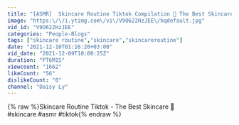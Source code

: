 ```yaml
---
title: "[ASMR]  Skincare Routine Tiktok Compilation 👄 The Best Skincare Tiktok  👯 #337"
image: "https:\/\/i.ytimg.com\/vi\/V9O622HzJEE\/hqdefault.jpg"
vid_id: "V9O622HzJEE"
categories: "People-Blogs"
tags: ["skincare routine","skincare","skincareroutine"]
date: "2021-12-10T01:16:20+03:00"
vid_date: "2021-12-09T10:00:25Z"
duration: "PT6M1S"
viewcount: "1662"
likeCount: "56"
dislikeCount: "0"
channel: "Daisy Ly"
---
```

{% raw %}Skincare Routine Tiktok - The Best Skincare 👯<br />#skincare #asmr #tiktok{% endraw %}
